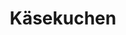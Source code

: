 ---
layout: recipe
title: "Käsekuchen"
vegan: false
dish: Kuchen

tags:
- Kuchen

categories: Kuchen

ingredients:
- 24er Springform
- 1kg Magerquark
- Vanillezucker
- 75g Gries
- 250g Zucker
- 1 TL Backpulver
- 3 Eier
- 125g Butter oder Margarine
- 1 Pck Soßenpulver Vanille zum Kochen

directions:
- Butter mit Eigelb, Zucker und Vanillezucker schaumig schlagen
- Grieß, Backpulver und Soßenpulver zugeben und unterrühren
- Dann alles mit dem Quark verrühren
- Eiweiß schaumig schlagen und unter den Teig heben
- Kuchen bei 160°C 60 Min. backen
---